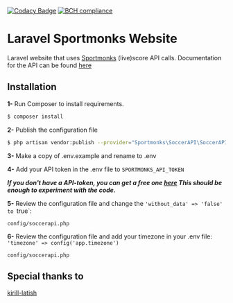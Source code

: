 [![Codacy Badge](https://api.codacy.com/project/badge/Grade/58d7eedeb5694fda93ceb2240308b54e)](https://app.codacy.com/app/shem-speck/matchy?utm_source=github.com&utm_medium=referral&utm_content=sebastiaanspeck/matchy&utm_campaign=Badge_Grade_Dashboard)
[![BCH compliance](https://bettercodehub.com/edge/badge/sebastiaanspeck/sportmonks?branch=master)](https://bettercodehub.com/)

# Laravel Sportmonks Website

Laravel website that uses [Sportmonks](https://www.sportmonks.com/sports/soccer) (live)score API calls. 
Documentation for the API can be found [here](https://www.sportmonks.com/sports/soccer)

## Installation

**1-** Run Composer to install requirements.

```bash
$ composer install
```

**2-** Publish the configuration file

```bash
$ php artisan vendor:publish --provider="Sportmonks\SoccerAPI\SoccerAPIServiceProvider"
```

**3-** Make a copy of .env.example and rename to .env

**4-** Add your API token in the .env file to `SPORTMONKS_API_TOKEN`

***If you don't have a API-token, you can get a free one [here](https://www.sportmonks.com/register) This should be enough to experiment with the code.***

**5-** Review the configuration file and change the `'without_data' => 'false' to `true`:

```
config/soccerapi.php
```

**6-** Review the configuration file and add your timezone in your .env file: `'timezone' => config('app.timezone')`

```
config/soccerapi.php
```

## Special thanks to
[kirill-latish](https://github.com/kirill-latish/laravel-sportmonks-soccer)

